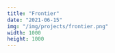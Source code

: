 ```yaml
---
title: "Frontier"
date: "2021-06-15"
img: "/img/projects/frontier.png"
width: 1000
height: 1000
---
```

